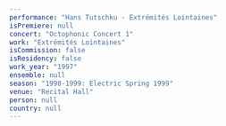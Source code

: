 ```yaml
---
performance: "Hans Tutschku - Extrémités Lointaines"
isPremiere: null
concert: "Octophonic Concert 1"
work: "Extrémités Lointaines"
isCommission: false
isResidency: false
work_year: "1997"
ensemble: null
season: "1998-1999: Electric Spring 1999"
venue: "Recital Hall"
person: null
country: null
---
```


